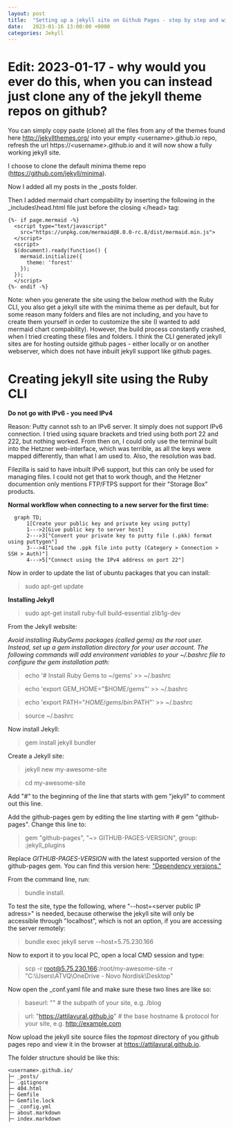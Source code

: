 ```yaml
---
layout: post
title:  "Setting up a jekyll site on Github Pages - step by step and with no CLI needed!"
date:   2023-01-16 13:00:00 +0000
categories: Jekyll
---
```

# Edit: 2023-01-17 - why would you ever do this, when you can instead just clone any of the jekyll theme repos on github?
You can simply copy paste (clone) all the files from any of the themes found here http://jekyllthemes.org/ into your empty \<username\>.github.io repo, refresh the url https://\<username\>.github.io and it will now show a fully working jekyll site.
  
I choose to clone the default minima theme repo (https://github.com/jekyll/minima). 
  
Now I added all my posts in the \_posts folder.
  
Then I added mermaid chart compability by inserting the following in the \_includes\head.html file just before the closing \</head\> tag:
```
{%- if page.mermaid -%}
  <script type="text/javascript"
    src="https://unpkg.com/mermaid@8.0.0-rc.8/dist/mermaid.min.js">
  </script>
  <script>
  $(document).ready(function() {
    mermaid.initialize({
      theme: 'forest'
    });
  });
  </script>
{%- endif -%}
```

Note: when you generate the site using the below method with the Ruby CLI, you also get a jekyll site with the minima theme as per default, but for some reason many folders and files are not including, and you have to create them yourself in order to customize the site (I wanted to add mermaid chart compability). However, the build process constantly crashed, when I tried creating these files and folders. I think the CLI generated jekyll sites are for hosting outside github pages - either locally or on another webserver, which does not have inbuilt jekyll support like github pages.

# Creating jekyll site using the Ruby CLI
  
**Do not go with IPv6 - you need IPv4**

Reason: Putty cannot ssh to an IPv6 server. It simply does not support IPv6 connection. I tried using square brackets and tried using both port 22 and 222, but nothing worked. From then on, I could only use the terminal built into the Hetzner web-interface, which was terrible, as all the keys were mapped differently, than what I am used to. Also, the resolution was bad.

Filezilla is said to have inbuilt IPv6 support, but this can only be used for managing files. I could not get that to work though, and the Hetzner documention only mentions FTP/FTPS support for their "Storage Box" products.

**Normal workflow when connecting to a new server for the first time:**

```mermaid
  graph TD;
      1[Create your public key and private key using putty]
      1--->2[Give public key to server host]
      2--->3["Convert your private key to putty file (.pkk) format using puttygen"]
      3--->4["Load the .ppk file into putty (Category > Connection > SSH > Auth)"]
      4--->5["Connect using the IPv4 address on port 22"]
```
Now in order to update the list of ubuntu packages that you can install:

> sudo apt-get update

**Installing Jekyll**

> sudo apt-get install ruby-full build-essential zlib1g-dev

From the Jekyll website:

*Avoid installing RubyGems packages (called gems) as the root user. Instead, set up a gem installation directory for your user account. The following commands will add environment variables to your ~/.bashrc file to configure the gem installation path:*

> echo '# Install Ruby Gems to ~/gems' >> ~/.bashrc

> echo 'export GEM_HOME="$HOME/gems"' >> ~/.bashrc

> echo 'export PATH="$HOME/gems/bin:$PATH"' >> ~/.bashrc

> source ~/.bashrc

Now install Jekyll: 

> gem install jekyll bundler

Create a Jekyll site:

> jekyll new my-awesome-site

> cd my-awesome-site

Add "#" to the beginning of the line that starts with gem "jekyll" to comment out this line.

Add the github-pages gem by editing the line starting with # gem "github-pages". Change this line to:
> gem "github-pages", "~> GITHUB-PAGES-VERSION", group: :jekyll_plugins

Replace *GITHUB-PAGES-VERSION* with the latest supported version of the github-pages gem. You can find this version here: ["Dependency versions."](https://pages.github.com/versions/)

From the command line, run: 
> bundle install.

To test the site, type the following, where "--host=\<server public IP adress\>" is needed, because otherwise the jekyll site will only be accessible through "localhost", which is not an option, if you are accessing the server remotely:
> bundle exec jekyll serve --host=5.75.230.166

Now to export it to you local PC, open a local CMD session and type:
> scp -r root@5.75.230.166:/root/my-awesome-site -r "C:\Users\ATVQ\OneDrive - Novo Nordisk\Desktop"

Now open the \_conf.yaml file and make sure these two lines are like so:
> baseurl: "" # the subpath of your site, e.g. /blog

> url: "https://attilavural.github.io" # the base hostname & protocol for your site, e.g. http://example.com

Now upload the jekyll site source files the *topmost* directory of you github pages repo and view it in the browser at https://attilavural.github.io. 

The folder structure should be like this:
```
<username>.github.io/
├─ _posts/
├─ .gitignore
├─ 404.html
├─ Gemfile
├─ Gemfile.lock
├─ _config.yml
├─ about.markdown
├─ index.markdown
```
